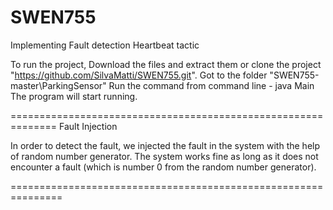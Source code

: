 # SWEN755
Implementing Fault detection Heartbeat tactic

To run the project, Download the files and extract them or clone the project "https://github.com/SilvaMatti/SWEN755.git". 
Got to the folder "SWEN755-master\ParkingSensor"
Run the command from command line - java Main
The program will start running.

==============================================================
Fault Injection

In order to detect the fault, we injected the fault in the system with the help of random number generator.
The system works fine as long as it does not encounter a fault (which is number 0 from the random number generator).

===============================================================
